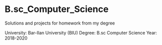 # B.sc_Computer_Science
Solutions and projects for homework from my degree

University: Bar-Ilan University (BIU)
Degree: B.sc Computer Science
Year: 2018-2020

